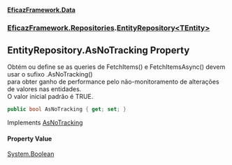 #### [EficazFramework.Data](EficazFrameworkData.md 'EficazFramework Data')
### [EficazFramework.Repositories](EficazFrameworkData.md#EficazFramework.Repositories 'EficazFramework.Repositories').[EntityRepository&lt;TEntity&gt;](EficazFramework.Repositories/EntityRepository_TEntity_.md 'EficazFramework.Repositories.EntityRepository<TEntity>')

## EntityRepository<TEntity>.AsNoTracking Property

Obtém ou define se as queries de FetchItems() e FetchItemsAsync() devem usar o sufixo .AsNoTracking()   
para obter ganho de performance pelo não-monitoramento de alterações de valores nas entidades.  
O valor inicial padrão é TRUE.

```csharp
public bool AsNoTracking { get; set; }
```

Implements [AsNoTracking](EficazFramework.Repositories/IEntityRepository/AsNoTracking.md 'EficazFramework.Repositories.IEntityRepository.AsNoTracking')

#### Property Value
[System.Boolean](https://docs.microsoft.com/en-us/dotnet/api/System.Boolean 'System.Boolean')